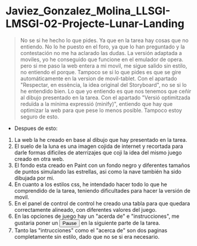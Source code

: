 # Javiez_Gonzalez_Molina_LLSGI-LMSGI-02-Projecte-Lunar-Landing
>No se si he hecho lo que pides. Ya que en la tarea hay cosas que no entiendo. No lo he puesto en el foro, ya que lo han preguntado y la contestación no me ha aclarado las dudas.
>La versión adaptada a moviles, yo he conseguido que funcione en el emulador de opera. pero si me paso la web entera a mi movil, me sigue salido sin estilo, no entiendo el porque.
>Tampoco se si lo que pides es que se gire automáticamente en la version de movil-tablet.
>Con el apartado "Respectar, en essència, la idea original del Storyboard", no se si lo he entendido bien. Lo que yo entiendo es que nos tenemos que ceñir al dibujo presentado en la tarea.
>Con el apartado "Versió optimitzada reduïda a la mínima expressió (minify)", entiendo que hay que optimizar la web para que pese lo menos posible. Tampoco estoy seguro de esto.

* Despues de esto:


1. La web la he creado en base al dibujo que hay presentado en la tarea.
2. El suelo de la luna es una imagen cojida de internet y recortada para darle formas dificiles de aterrizajes que coji la idea del mismo juego creado en otra web.
3. El fondo esta creado en Paint con un fondo negro y diferentes tamaños de puntos simulando las estrellas, asi como la nave también  ha sido dibujada por mi.
4. En cuanto a los estilos css, he intendado hacer todo lo que he comprendido de la tarea, teniendo dificultades para hacer la versión de movil.
5. En el panel de control de control he creado una tabla para que quedara correctamente alineado, con diferentes valores del juego.
6. En las opciones de juego hay un "acerda de" e "instrucciones", me gustaria poner un <button> Pause </button> en la siguiente parte de la tarea.
7. Tanto las "intrucciones" como el "acerca de" son dos paginas completamente sin estilo, dado que no se si era necesario.





